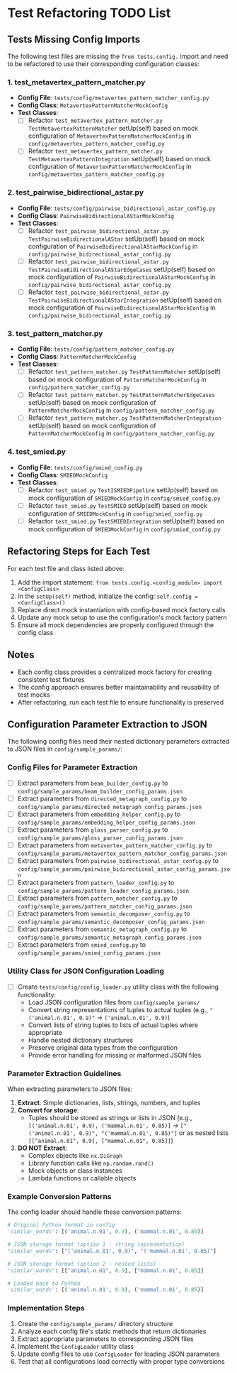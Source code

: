 # Test Refactoring TODO List

## Tests Missing Config Imports

The following test files are missing the `from tests.config.` import and need to be refactored to use their corresponding configuration classes:

### 1. test_metavertex_pattern_matcher.py
- **Config File**: `tests/config/metavertex_pattern_matcher_config.py`
- **Config Class**: `MetavertexPatternMatcherMockConfig`
- **Test Classes**:
  - [ ] Refactor `test_metavertex_pattern_matcher.py` `TestMetavertexPatternMatcher` setUp(self) based on mock configuration of `MetavertexPatternMatcherMockConfig` in `config/metavertex_pattern_matcher_config.py`
  - [ ] Refactor `test_metavertex_pattern_matcher.py` `TestMetavertexPatternIntegration` setUp(self) based on mock configuration of `MetavertexPatternMatcherMockConfig` in `config/metavertex_pattern_matcher_config.py`

### 2. test_pairwise_bidirectional_astar.py
- **Config File**: `tests/config/pairwise_bidirectional_astar_config.py`
- **Config Class**: `PairwiseBidirectionalAStarMockConfig`
- **Test Classes**:
  - [ ] Refactor `test_pairwise_bidirectional_astar.py` `TestPairwiseBidirectionalAStar` setUp(self) based on mock configuration of `PairwiseBidirectionalAStarMockConfig` in `config/pairwise_bidirectional_astar_config.py`
  - [ ] Refactor `test_pairwise_bidirectional_astar.py` `TestPairwiseBidirectionalAStarEdgeCases` setUp(self) based on mock configuration of `PairwiseBidirectionalAStarMockConfig` in `config/pairwise_bidirectional_astar_config.py`
  - [ ] Refactor `test_pairwise_bidirectional_astar.py` `TestPairwiseBidirectionalAStarIntegration` setUp(self) based on mock configuration of `PairwiseBidirectionalAStarMockConfig` in `config/pairwise_bidirectional_astar_config.py`

### 3. test_pattern_matcher.py
- **Config File**: `tests/config/pattern_matcher_config.py`
- **Config Class**: `PatternMatcherMockConfig`
- **Test Classes**:
  - [ ] Refactor `test_pattern_matcher.py` `TestPatternMatcher` setUp(self) based on mock configuration of `PatternMatcherMockConfig` in `config/pattern_matcher_config.py`
  - [ ] Refactor `test_pattern_matcher.py` `TestPatternMatcherEdgeCases` setUp(self) based on mock configuration of `PatternMatcherMockConfig` in `config/pattern_matcher_config.py`
  - [ ] Refactor `test_pattern_matcher.py` `TestPatternMatcherIntegration` setUp(self) based on mock configuration of `PatternMatcherMockConfig` in `config/pattern_matcher_config.py`

### 4. test_smied.py
- **Config File**: `tests/config/smied_config.py`
- **Config Class**: `SMIEDMockConfig`
- **Test Classes**:
  - [ ] Refactor `test_smied.py` `TestISMIEDPipeline` setUp(self) based on mock configuration of `SMIEDMockConfig` in `config/smied_config.py`
  - [ ] Refactor `test_smied.py` `TestSMIED` setUp(self) based on mock configuration of `SMIEDMockConfig` in `config/smied_config.py`
  - [ ] Refactor `test_smied.py` `TestSMIEDIntegration` setUp(self) based on mock configuration of `SMIEDMockConfig` in `config/smied_config.py`

## Refactoring Steps for Each Test

For each test file and class listed above:

1. Add the import statement: `from tests.config.<config_module> import <ConfigClass>`
2. In the `setUp(self)` method, initialize the config: `self.config = <ConfigClass>()`
3. Replace direct mock instantiation with config-based mock factory calls
4. Update any mock setup to use the configuration's mock factory pattern
5. Ensure all mock dependencies are properly configured through the config class

## Notes

- Each config class provides a centralized mock factory for creating consistent test fixtures
- The config approach ensures better maintainability and reusability of test mocks
- After refactoring, run each test file to ensure functionality is preserved

## Configuration Parameter Extraction to JSON

The following config files need their nested dictionary parameters extracted to JSON files in `config/sample_params/`:

### Config Files for Parameter Extraction

- [ ] Extract parameters from `beam_builder_config.py` to `config/sample_params/beam_builder_config_params.json`
- [ ] Extract parameters from `directed_metagraph_config.py` to `config/sample_params/directed_metagraph_config_params.json`
- [ ] Extract parameters from `embedding_helper_config.py` to `config/sample_params/embedding_helper_config_params.json`
- [ ] Extract parameters from `gloss_parser_config.py` to `config/sample_params/gloss_parser_config_params.json`
- [ ] Extract parameters from `metavertex_pattern_matcher_config.py` to `config/sample_params/metavertex_pattern_matcher_config_params.json`
- [ ] Extract parameters from `pairwise_bidirectional_astar_config.py` to `config/sample_params/pairwise_bidirectional_astar_config_params.json`
- [ ] Extract parameters from `pattern_loader_config.py` to `config/sample_params/pattern_loader_config_params.json`
- [ ] Extract parameters from `pattern_matcher_config.py` to `config/sample_params/pattern_matcher_config_params.json`
- [ ] Extract parameters from `semantic_decomposer_config.py` to `config/sample_params/semantic_decomposer_config_params.json`
- [ ] Extract parameters from `semantic_metagraph_config.py` to `config/sample_params/semantic_metagraph_config_params.json`
- [ ] Extract parameters from `smied_config.py` to `config/sample_params/smied_config_params.json`

### Utility Class for JSON Configuration Loading

- [ ] Create `tests/config/config_loader.py` utility class with the following functionality:
  - Load JSON configuration files from `config/sample_params/`
  - Convert string representations of tuples to actual tuples (e.g., `"('animal.n.01', 0.9)"` → `('animal.n.01', 0.9)`)
  - Convert lists of string tuples to lists of actual tuples where appropriate
  - Handle nested dictionary structures
  - Preserve original data types from the configuration
  - Provide error handling for missing or malformed JSON files

### Parameter Extraction Guidelines

When extracting parameters to JSON files:

1. **Extract**: Simple dictionaries, lists, strings, numbers, and tuples
2. **Convert for storage**:
   - Tuples should be stored as strings or lists in JSON (e.g., `[('animal.n.01', 0.9), ('mammal.n.01', 0.85)]` → `["('animal.n.01', 0.9)", "('mammal.n.01', 0.85)"]` or as nested lists `[["animal.n.01", 0.9], ["mammal.n.01", 0.85]]`)
3. **DO NOT Extract**: 
   - Complex objects like `nx.DiGraph`
   - Library function calls like `np.random.rand()`
   - Mock objects or class instances
   - Lambda functions or callable objects

### Example Conversion Patterns

The config loader should handle these conversion patterns:

```python
# Original Python format in config
'similar_words': [('animal.n.01', 0.9), ('mammal.n.01', 0.85)]

# JSON storage format (option 1 - string representation)
"similar_words": ["('animal.n.01', 0.9)", "('mammal.n.01', 0.85)"]

# JSON storage format (option 2 - nested lists)
"similar_words": [["animal.n.01", 0.9], ["mammal.n.01", 0.85]]

# Loaded back to Python
'similar_words': [('animal.n.01', 0.9), ('mammal.n.01', 0.85)]
```

### Implementation Steps

1. Create the `config/sample_params/` directory structure
2. Analyze each config file's static methods that return dictionaries
3. Extract appropriate parameters to corresponding JSON files
4. Implement the `ConfigLoader` utility class
5. Update config files to use `ConfigLoader` for loading JSON parameters
6. Test that all configurations load correctly with proper type conversions